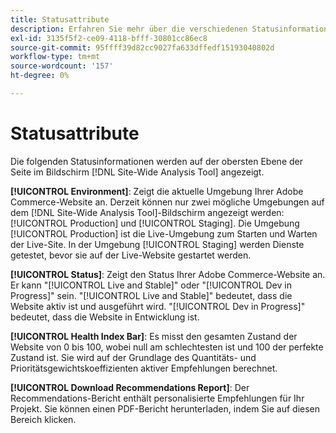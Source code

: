 ```yaml
---
title: Statusattribute
description: Erfahren Sie mehr über die verschiedenen Statusinformationen in der Datei [!DNL Site-Wide Analysis Tool].
exl-id: 3135f5f2-ce09-4118-bfff-30801cc86ec8
source-git-commit: 95ffff39d82cc9027fa633dffedf15193040802d
workflow-type: tm+mt
source-wordcount: '157'
ht-degree: 0%

---
```


# Statusattribute

Die folgenden Statusinformationen werden auf der obersten Ebene der Seite im Bildschirm [!DNL Site-Wide Analysis Tool] angezeigt.

**[!UICONTROL Environment]**: Zeigt die aktuelle Umgebung Ihrer Adobe Commerce-Website an. Derzeit können nur zwei mögliche Umgebungen auf dem [!DNL Site-Wide Analysis Tool]-Bildschirm angezeigt werden: [!UICONTROL Production] und [!UICONTROL Staging]. Die Umgebung [!UICONTROL Production] ist die Live-Umgebung zum Starten und Warten der Live-Site. In der Umgebung [!UICONTROL Staging] werden Dienste getestet, bevor sie auf der Live-Website gestartet werden.

**[!UICONTROL Status]**: Zeigt den Status Ihrer Adobe Commerce-Website an. Er kann &quot;[!UICONTROL Live and Stable]&quot; oder &quot;[!UICONTROL Dev in Progress]&quot; sein. &quot;[!UICONTROL Live and Stable]&quot; bedeutet, dass die Website aktiv ist und ausgeführt wird. &quot;[!UICONTROL Dev in Progress]&quot; bedeutet, dass die Website in Entwicklung ist.

**[!UICONTROL Health Index Bar]**: Es misst den gesamten Zustand der Website von 0 bis 100, wobei null am schlechtesten ist und 100 der perfekte Zustand ist. Sie wird auf der Grundlage des Quantitäts- und Prioritätsgewichtskoeffizienten aktiver Empfehlungen berechnet.

**[!UICONTROL Download Recommendations Report]**: Der Recommendations-Bericht enthält personalisierte Empfehlungen für Ihr Projekt. Sie können einen PDF-Bericht herunterladen, indem Sie auf diesen Bereich klicken.
